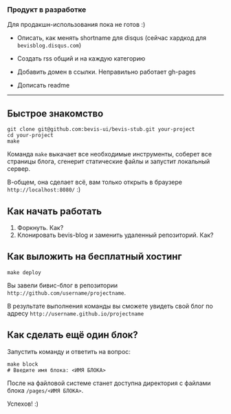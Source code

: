 ### Продукт в разработке
Для продакшн-использования пока не готов :)

- Описать, как менять shortname для disqus (сейчас хардкод для `bevisblog.disqus.com`)

- Создать rss общий и на каждую категорию

- Добавить домен в ссылки. Неправильно работает gh-pages

- Дописать readme
----

## Быстрое знакомство
```
git clone git@github.com:bevis-ui/bevis-stub.git your-project
cd your-project
make
```
Команда `make` выкачает все необходимые инструменты, соберет все страницы блога, сгенерит статические файлы и запустит локальный сервер.

В-общем, она сделает всё, вам только открыть в браузере `http://localhost:8080/` :)

## Как начать работать
1. Форкнуть. Как?
2. Клонировать bevis-blog и заменить удаленный репозиторий. Как?

## Как выложить на бесплатный хостинг

```
make deploy
```
Вы завели бивис-блог в репозитории `http://github.com/username/projectname`.

В результате выполнения команды вы сможете увидеть свой блог по адресу `http://username.github.io/projectname`


## Как сделать ещё один блок?
Запустить команду и ответить на вопрос:
```shell
make block
# Введите имя блока: <ИМЯ БЛОКА>
```
После на файловой системе станет доступна директория с файлами блока `/pages/<ИМЯ БЛОКА>`.

Успехов! :)

